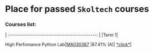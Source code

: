 # Place for passed **``Skoltech``** courses

### Courses list:
<!--  Name| ID | Grade | Link to materials | -->
| :--------------------------------------------: |
|Term 1|
<!-- | :----------- |-----------: | :-----------: | :-----------: | -->
High Perfomance Python Lab|[MA030367](http://files.skoltech.ru/data/edu/syllabuses/2021/MA030367.pdf?v=isslh1)		|87.41% (A)| [\*click\*](HPPython/)| 

